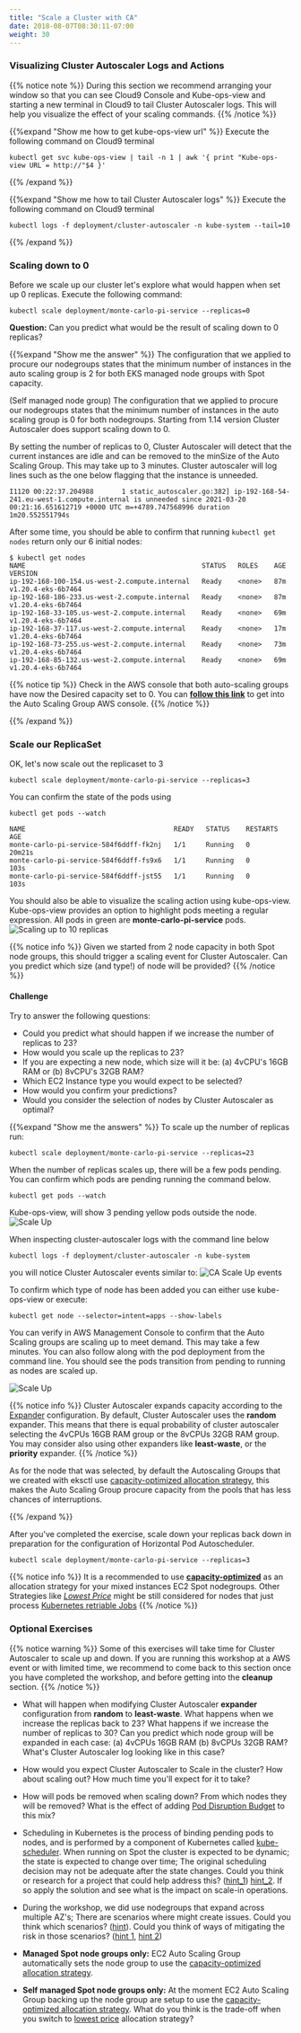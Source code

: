 ```yaml
---
title: "Scale a Cluster with CA"
date: 2018-08-07T08:30:11-07:00
weight: 30
---
```


### Visualizing Cluster Autoscaler Logs and Actions 

{{% notice note %}}
During this section we recommend arranging your window so that you can see Cloud9 Console and Kube-ops-view and starting a new terminal in Cloud9 to tail Cluster Autoscaler logs. This will help you visualize the effect of your scaling commands.
{{% /notice %}}

{{%expand "Show me how to get kube-ops-view url" %}}
Execute the following command on Cloud9 terminal
```
kubectl get svc kube-ops-view | tail -n 1 | awk '{ print "Kube-ops-view URL = http://"$4 }'
```
{{% /expand %}}


{{%expand "Show me how to tail Cluster Autoscaler logs" %}}
Execute the following command on Cloud9 terminal
```
kubectl logs -f deployment/cluster-autoscaler -n kube-system --tail=10
```
{{% /expand %}}

### Scaling down to 0

Before we scale up our cluster let's explore what would happen when set up 0 replicas. 
Execute the following command: 

```
kubectl scale deployment/monte-carlo-pi-service --replicas=0
```

**Question:** Can you predict what would be the result of scaling down to 0 replicas?

{{%expand "Show me the answer" %}}
The configuration that we applied to procure our nodegroups states that the minimum number of instances in the auto scaling group is 2 for both EKS managed node groups with Spot capacity.  

(Self managed node group) The configuration that we applied to procure our nodegroups states that the minimum number of instances in the auto scaling group is 0 for both nodegroups. Starting from 1.14 version Cluster Autoscaler does support scaling down to 0. 

By setting the number of replicas to 0, Cluster Autoscaler will detect that the current instances are idle and can be removed to the minSize of the Auto Scaling Group. This may take up to 3 minutes. Cluster autoscaler will log lines such as the one below flagging that the instance is unneeded. 

```
I1120 00:22:37.204988       1 static_autoscaler.go:382] ip-192-168-54-241.eu-west-1.compute.internal is unneeded since 2021-03-20 00:21:16.651612719 +0000 UTC m=+4789.747568996 duration 1m20.552551794s
```

After some time, you should be able to confirm that running `kubectl get nodes` return only our 6 initial nodes:

```
$ kubectl get nodes
NAME                                            STATUS   ROLES    AGE   VERSION
ip-192-168-100-154.us-west-2.compute.internal   Ready    <none>   87m   v1.20.4-eks-6b7464
ip-192-168-186-233.us-west-2.compute.internal   Ready    <none>   87m   v1.20.4-eks-6b7464
ip-192-168-33-105.us-west-2.compute.internal    Ready    <none>   69m   v1.20.4-eks-6b7464
ip-192-168-37-117.us-west-2.compute.internal    Ready    <none>   17m   v1.20.4-eks-6b7464
ip-192-168-73-255.us-west-2.compute.internal    Ready    <none>   73m   v1.20.4-eks-6b7464
ip-192-168-85-132.us-west-2.compute.internal    Ready    <none>   69m   v1.20.4-eks-6b7464
```

{{% notice tip %}}
Check in the AWS console that both auto-scaling groups have now the Desired capacity set to 0. You can **[follow this link](https://console.aws.amazon.com/ec2/autoscaling/home?#AutoScalingGroups:filter=eksctl-eksworkshop-eksctl-nodegroup-dev;view=details)** to get into the Auto Scaling Group AWS console.
{{% /notice %}}



{{% /expand %}}



### Scale our ReplicaSet

OK, let's now scale out the replicaset to 3 
```
kubectl scale deployment/monte-carlo-pi-service --replicas=3
```

You can confirm the state of the pods using
```
kubectl get pods --watch
```

```
NAME                                     READY   STATUS    RESTARTS   AGE
monte-carlo-pi-service-584f6ddff-fk2nj   1/1     Running   0          20m21s
monte-carlo-pi-service-584f6ddff-fs9x6   1/1     Running   0          103s
monte-carlo-pi-service-584f6ddff-jst55   1/1     Running   0          103s
```
You should also be able to visualize the scaling action using kube-ops-view. Kube-ops-view provides an option to highlight pods meeting a regular expression. All pods in green are **monte-carlo-pi-service** pods.
![Scaling up to 10 replicas](/images/using_ec2_spot_instances_with_eks/070_scaling/scaling-kov-10-replicas.png)

{{% notice info %}}
Given we started from 2 node capacity in both Spot node groups, this should trigger a scaling event for Cluster Autoscaler. Can you predict which size (and type!) of node will be provided? 
{{% /notice %}}

#### Challenge

Try to answer the following questions:

 - Could you predict what should happen if we increase the number of replicas to 23? 
 - How would you scale up the replicas to 23? 
 - If you are expecting a new node, which size will it be: (a) 4vCPU's 16GB RAM or (b) 8vCPU's 32GB RAM? 
 - Which EC2 Instance type you would expect to be selected?
 - How would you confirm your predictions?
 - Would you consider the selection of nodes by Cluster Autoscaler as optimal? 

{{%expand "Show me the answers" %}}
To scale up the number of replicas run:
```
kubectl scale deployment/monte-carlo-pi-service --replicas=23
```

When the number of replicas scales up, there will be a few pods pending. You can confirm which pods are pending running the command below. 
```
kubectl get pods --watch
```

Kube-ops-view, will show 3 pending yellow pods outside the node.
![Scale Up](/images/using_ec2_spot_instances_with_eks/070_scaling/scaling-asg-up-kov.png)

When inspecting cluster-autoscaler logs with the command line below 
```
kubectl logs -f deployment/cluster-autoscaler -n kube-system
```
you will notice Cluster Autoscaler events similar to:
![CA Scale Up events](/images/using_ec2_spot_instances_with_eks/070_scaling/scaling-asg-up2.png)


To confirm which type of node has been added you can either use kube-ops-view or execute:
```
kubectl get node --selector=intent=apps --show-labels
```

You can verify in AWS Management Console to confirm that the Auto Scaling groups are scaling up to meet demand. This may take a few minutes. You can also follow along with the pod deployment from the command line. You should see the pods transition from pending to running as nodes are scaled up.

![Scale Up](/images/using_ec2_spot_instances_with_eks/070_scaling/scaling-asg-up.png)

{{% notice info %}}
Cluster Autoscaler expands capacity according to the [Expander](https://github.com/kubernetes/autoscaler/blob/master/cluster-autoscaler/FAQ.md#what-are-expanders) configuration. By default, Cluster Autoscaler uses the **random** expander. This means that there is equal probability of cluster autoscaler selecting the 4vCPUs 16GB RAM group or the 8vCPUs 32GB RAM group. You may consider also using other expanders like **least-waste**, or the **priority** expander.
{{% /notice %}}

As for the node that was selected, by default the Autoscaling Groups that we created with eksctl use [capacity-optimized allocation strategy](https://docs.aws.amazon.com/en_pv/autoscaling/ec2/userguide/asg-purchase-options.html#asg-allocation-strategies), this makes the Auto Scaling Group procure capacity from the pools that has less chances of interruptions.  

{{% /expand %}}

After you've completed the exercise, scale down your replicas back down in preparation for the configuration of Horizontal Pod Autoscheduler.
```
kubectl scale deployment/monte-carlo-pi-service --replicas=3
```

{{% notice info %}}
It is a recommended to use **[capacity-optimized](https://aws.amazon.com/blogs/compute/introducing-the-capacity-optimized-allocation-strategy-for-amazon-ec2-spot-instances/)** as an allocation strategy for your mixed instances EC2 Spot nodegroups. Other Strategies like *[Lowest Price](https://docs.aws.amazon.com/autoscaling/ec2/userguide/asg-purchase-options.html)* might be still considered for nodes that just process [Kubernetes retriable Jobs](https://kubernetes.io/docs/concepts/workloads/controllers/jobs-run-to-completion/)
{{% /notice %}}

### Optional Exercises

{{% notice warning %}}
Some of this exercises will take time for Cluster Autoscaler to scale up and down. If you are running this workshop at a AWS event or with limited time, we recommend to come back to this section once you have completed the workshop, and before getting into the **cleanup** section.
{{% /notice %}}

 * What will happen when modifying Cluster Autoscaler **expander** configuration from **random**  to **least-waste**. What happens when we increase the replicas back to 23? What happens if we increase the number of replicas to 30? Can you predict which node group will be expanded in each case: (a) 4vCPUs 16GB RAM (b) 8vCPUs 32GB RAM? What's Cluster Autoscaler log looking like in this case?

 * How would you expect Cluster Autoscaler to Scale in the cluster? How about scaling out? How much time you'll expect for it to take?

 * How will pods be removed when scaling down? From which nodes they will be removed? What is the effect of adding [Pod Disruption Budget](https://kubernetes.io/docs/tasks/run-application/configure-pdb/) to this mix? 

 * Scheduling in Kubernetes is the process of binding pending pods to nodes, and is performed by a component of Kubernetes called [kube-scheduler](https://kubernetes.io/docs/concepts/scheduling/kube-scheduler/). When running on Spot the cluster is expected to be dynamic; the state is expected to change over time; The original scheduling decision may not be adequate after the state changes. Could you think or research for a project that could help address this? ([hint_1](https://github.com/kubernetes-sigs/descheduler)) [hint_2](https://github.com/pusher/k8s-spot-rescheduler). If so apply the solution and see what is the impact on scale-in operations.

 * During the workshop, we did use nodegroups that expand across multiple AZ's; There are scenarios where might create issues. Could you think which scenarios? ([hint](https://github.com/kubernetes/autoscaler/tree/master/cluster-autoscaler/cloudprovider/aws#common-notes-and-gotchas)). Could you think of ways of mitigating the risk in those scenarios? ([hint 1](https://github.com/aws-samples/amazon-k8s-node-drainer), [hint 2](https://github.com/kubernetes/autoscaler/blob/master/cluster-autoscaler/FAQ.md#im-running-cluster-with-nodes-in-multiple-zones-for-ha-purposes-is-that-supported-by-cluster-autoscaler))

 * **Managed Spot node groups only:** EC2 Auto Scaling Group automatically sets the node group to use the [capacity-optimized allocation strategy](https://docs.aws.amazon.com/en_pv/autoscaling/ec2/userguide/asg-purchase-options.html#asg-allocation-strategies).

 * **Self managed Spot node groups only:** At the moment EC2 Auto Scaling Group backing up the node group are setup to use the [capacity-optimized allocation strategy](https://docs.aws.amazon.com/en_pv/autoscaling/ec2/userguide/asg-purchase-options.html#asg-allocation-strategies). What do you think is the trade-off when you switch to [lowest price](https://docs.aws.amazon.com/en_pv/autoscaling/ec2/userguide/asg-purchase-options.html#asg-allocation-strategies) allocation strategy? 